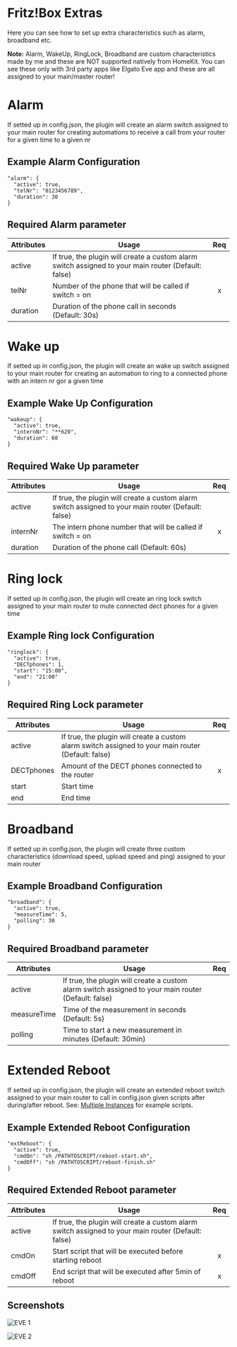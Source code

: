# Fritz!Box Extras

Here you can see how to set up extra characteristics such as alarm, broadband etc.

**Note:** Alarm, WakeUp, RingLock, Broadband are custom characteristics made by me and these are NOT supported natively from HomeKit. You can see these only with 3rd party apps like Elgato Eve app and these are all assigned to your main/master router!



# Alarm

If setted up in config.json, the plugin will create an alarm switch assigned to your main router for creating automations to receive a call from your router for a given time to a given nr



## Example Alarm Configuration

```
"alarm": {
  "active": true,
  "telNr": "0123456789",
  "duration": 30
}
```



## Required Alarm parameter

| Attributes | Usage                                                        | Req  |
| ---------- | ------------------------------------------------------------ | :--: |
| active     | If true, the plugin will create a custom alarm switch assigned to your main router (Default: false) |      |
| telNr      | Number of the phone that will be called if switch = on       |  x   |
| duration   | Duration of the phone call in seconds (Default: 30s)         |      |



# Wake up

If setted up in config.json, the plugin will create an wake up switch assigned to your main router for creating an automation to ring to a connected phone with an intern nr gor a given time



## Example Wake Up Configuration

```
"wakeup": {
  "active": true,
  "internNr": "**620",
  "duration": 60
}
```



## Required Wake Up parameter

| Attributes | Usage                                                        | Req  |
| ---------- | ------------------------------------------------------------ | :--: |
| active     | If true, the plugin will create a custom alarm switch assigned to your main router (Default: false) |      |
| internNr   | The intern phone number that will be called if switch = on   |  x   |
| duration   | Duration of the phone call (Default: 60s)                    |      |



# Ring lock

If setted up in config.json, the plugin will create an ring lock switch assigned to your main router to mute connected dect phones for a given time



## Example Ring lock Configuration

```
"ringlock": {
  "active": true,
  "DECTphones": 1,
  "start": "15:00",
  "end": "21:00"
}
```



## Required Ring Lock parameter

| Attributes | Usage                                                        | Req  |
| ---------- | ------------------------------------------------------------ | :--: |
| active     | If true, the plugin will create a custom alarm switch assigned to your main router (Default: false) |      |
| DECTphones | Amount of the DECT phones connected to the router            |  x   |
| start      | Start time                                                   |      |
| end        | End time                                                     |      |



# Broadband

If setted up in config.json, the plugin will create three custom characteristics (download speed, upload speed and ping) assigned to your main router



## Example Broadband Configuration

```
"broadband": {
  "active": true,
  "measureTime": 5,
  "polling": 30
}
```



## Required Broadband parameter

| Attributes  | Usage                                                        | Req  |
| ----------- | ------------------------------------------------------------ | :--: |
| active      | If true, the plugin will create a custom alarm switch assigned to your main router (Default: false) |      |
| measureTime | Time of the measurement in seconds (Default: 5s)             |      |
| polling     | Time to start a new measurement in minutes (Default: 30min)  |      |



# Extended Reboot

If setted up in config.json, the plugin will create an extended reboot switch assigned to your main router to call in config.json given scripts after during/after reboot. See: [Multiple Instances](https://github.com/SeydX/homebridge-fritz-platform/blob/master/example/MultipleInstances.md) for example scripts.



## Example Extended Reboot Configuration

```
"extReboot": {
  "active": true,
  "cmdOn": "sh /PATHTOSCRIPT/reboot-start.sh",
  "cmdOff": "sh /PATHTOSCRIPT/reboot-finish.sh"
}
```



## Required Extended Reboot parameter

| Attributes | Usage                                                        | Req  |
| ---------- | ------------------------------------------------------------ | :--: |
| active     | If true, the plugin will create a custom alarm switch assigned to your main router (Default: false) |      |
| cmdOn      | Start script that will be executed before starting reboot    |  x   |
| cmdOff     | End script that will be executed after 5min of reboot        |  x   |



## Screenshots

![EVE 1](https://raw.githubusercontent.com/SeydX/homebridge-fritz-platform/master/images/device_characteristics1.PNG)

![EVE 2](https://raw.githubusercontent.com/SeydX/homebridge-fritz-platform/master/images/device_characteristics2.PNG)